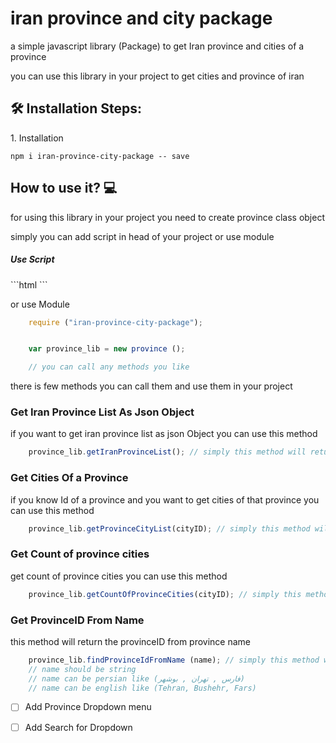 # iran province and city package 

a simple javascript library (Package) to get Iran province and cities of a province 

you can use this library in your project to get cities and province of iran 


<h2>🛠️ Installation Steps:</h2>

<p>1. Installation</p>

```
npm i iran-province-city-package -- save
```

<h2>How to use it? 💻</h2>

for using this library in your project you need to create province class object 

simply you can add script in head of your project or use module 

<h5>Use Script</h5>
```html 
    <script src = "node_modules/iran-province-city-package/apps.js"></script>
```

or use Module 

```javascript 
    require ("iran-province-city-package");
```

```javascript

    var province_lib = new province (); 

    // you can call any methods you like
```

there is few methods you can call them and use them in your project

<h3>Get Iran Province List As Json Object</h3>

if you want to get iran province list as json Object you can use this method

```javascript 
    province_lib.getIranProvinceList(); // simply this method will return a json 
```


<h3>Get Cities Of a Province</h3>

if you know Id of a province and you want to get cities of that province you can use this method

```javascript 
    province_lib.getProvinceCityList(cityID); // simply this method will return a json 
```

<h3>Get Count of province cities</h3>

get count of province cities you can use this method 
```javascript 
    province_lib.getCountOfProvinceCities(cityID); // simply this method will integer
```

<h3>Get ProvinceID From Name</h3>

this method will return the provinceID from province name
```javascript 
    province_lib.findProvinceIdFromName (name); // simply this method will ID of province
    // name should be string
    // name can be persian like (فارس , تهران , بوشهر)
    // name can be english like (Tehran, Bushehr, Fars)
```


- [ ] Add Province Dropdown menu
- [ ] Add Search for Dropdown

